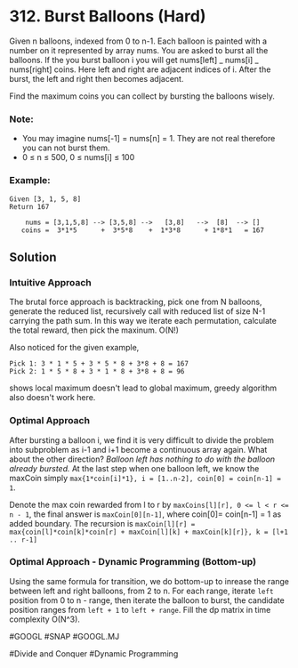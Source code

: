 # 312. Burst Balloons (Hard)

Given n balloons, indexed from 0 to n-1. Each balloon is painted with a number on it represented by array nums. You are asked to burst all the balloons. If the you burst balloon i you will get nums[left] _ nums[i] _ nums[right] coins. Here left and right are adjacent indices of i. After the burst, the left and right then becomes adjacent.

Find the maximum coins you can collect by bursting the balloons wisely.

### Note:

- You may imagine nums[-1] = nums[n] = 1. They are not real therefore you can not burst them.
- 0 ≤ n ≤ 500, 0 ≤ nums[i] ≤ 100

### Example:

```
Given [3, 1, 5, 8]
Return 167

    nums = [3,1,5,8] --> [3,5,8] -->   [3,8]   -->  [8]  --> []
   coins =  3*1*5      +  3*5*8    +  1*3*8      + 1*8*1   = 167
```

## Solution

### Intuitive Approach

The brutal force approach is backtracking, pick one from N balloons, generate the reduced list, recursively call with reduced list of size N-1 carrying the path sum. In this way we iterate each permutation, calculate the total reward, then pick the maxinum. O(N!)

Also noticed for the given example,

```
Pick 1: 3 * 1 * 5 + 3 * 5 * 8 + 3*8 + 8 = 167
Pick 2: 1 * 5 * 8 + 3 * 1 * 8 + 3*8 + 8 = 96
```

shows local maximum doesn't lead to global maximum, greedy algorithm also doesn't work here.

### Optimal Approach

After bursting a balloon i, we find it is very difficult to divide the problem into subproblem as i-1 and i+1 become a continuous array again. What about the other direction? _Balloon left has nothing to do with the balloon already bursted._ At the last step when one balloon left, we know the maxCoin simply `max{1*coin[i]*1}, i = [1..n-2], coin[0] = coin[n-1] = 1`.

Denote the max coin rewarded from l to r by `maxCoins[l][r], 0 <= l < r <= n - 1`, the final answer is `maxCoin[0][n-1]`, where coin[0]= coin[n-1] = 1 as added boundary. The recursion is
`maxCoin[l][r] = max{coin[l]*coin[k]*coin[r] + maxCoin[l][k] + maxCoin[k][r]}, k = [l+1 .. r-1]`

### Optimal Approach - Dynamic Programming (Bottom-up)

Using the same formula for transition, we do bottom-up to inrease the range between left and right balloons, from 2 to n. For each range, iterate `left` position from 0 to n - range, then iterate the balloon to burst, the candidate position ranges from `left + 1` to `left + range`. Fill the dp matrix in time complexity O(N^3).

#GOOGL #SNAP
#GOOGL.MJ

#Divide and Conquer #Dynamic Programming
